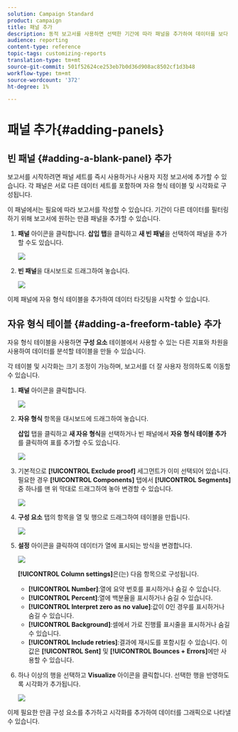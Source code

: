 ```yaml
---
solution: Campaign Standard
product: campaign
title: 패널 추가
description: 동적 보고서를 사용하면 선택한 기간에 따라 패널을 추가하여 데이터를 보다 효과적으로 필터링할 수 있습니다.
audience: reporting
content-type: reference
topic-tags: customizing-reports
translation-type: tm+mt
source-git-commit: 501f52624ce253eb7b0d36d908ac8502cf1d3b48
workflow-type: tm+mt
source-wordcount: '372'
ht-degree: 1%

---
```



# 패널 추가{#adding-panels}

## 빈 패널 {#adding-a-blank-panel} 추가

보고서를 시작하려면 패널 세트를 즉시 사용하거나 사용자 지정 보고서에 추가할 수 있습니다. 각 패널은 서로 다른 데이터 세트를 포함하며 자유 형식 테이블 및 시각화로 구성됩니다.

이 패널에서는 필요에 따라 보고서를 작성할 수 있습니다. 기간이 다른 데이터를 필터링하기 위해 보고서에 원하는 만큼 패널을 추가할 수 있습니다.

1. **패널** 아이콘을 클릭합니다. **삽입 탭**&#x200B;을 클릭하고 **새 빈 패널**&#x200B;을 선택하여 패널을 추가할 수도 있습니다.

   ![](assets/dynamic_report_panel_1.png)

1. **빈 패널**&#x200B;을 대시보드로 드래그하여 놓습니다.

   ![](assets/dynamic_report_panel.png)

이제 패널에 자유 형식 테이블을 추가하여 데이터 타깃팅을 시작할 수 있습니다.

## 자유 형식 테이블 {#adding-a-freeform-table} 추가

자유 형식 테이블을 사용하면 **구성 요소** 테이블에서 사용할 수 있는 다른 지표와 차원을 사용하여 데이터를 분석할 테이블을 만들 수 있습니다.

각 테이블 및 시각화는 크기 조정이 가능하며, 보고서를 더 잘 사용자 정의하도록 이동할 수 있습니다.

1. **패널** 아이콘을 클릭합니다.

   ![](assets/dynamic_report_panel_1.png)

1. **자유 형식** 항목을 대시보드에 드래그하여 놓습니다.

   **삽입** 탭을 클릭하고 **새 자유 형식**&#x200B;을 선택하거나 빈 패널에서 **자유 형식 테이블 추가**&#x200B;를 클릭하여 표를 추가할 수도 있습니다.

   ![](assets/dynamic_report_panel_2.png)

1. 기본적으로 **[!UICONTROL Exclude proof]** 세그먼트가 이미 선택되어 있습니다. 필요한 경우 **[!UICONTROL Components]** 탭에서 **[!UICONTROL Segments]** 중 하나를 맨 위 막대로 드래그하여 놓아 변경할 수 있습니다.

   ![](assets/dynamic_report_panel_3.png)

1. **구성 요소** 탭의 항목을 열 및 행으로 드래그하여 테이블을 만듭니다.

   ![](assets/dynamic_report_freeform_3.png)

1. **설정** 아이콘을 클릭하여 데이터가 열에 표시되는 방식을 변경합니다.

   ![](assets/dynamic_report_freeform_4.png)

   **[!UICONTROL Column settings]**&#x200B;은(는) 다음 항목으로 구성됩니다.

   * **[!UICONTROL Number]**:열에 요약 번호를 표시하거나 숨길 수 있습니다.
   * **[!UICONTROL Percent]**:열에 백분율을 표시하거나 숨길 수 있습니다.
   * **[!UICONTROL Interpret zero as no value]**:값이 0인 경우를 표시하거나 숨길 수 있습니다.
   * **[!UICONTROL Background]**:셀에서 가로 진행률 표시줄을 표시하거나 숨길 수 있습니다.
   * **[!UICONTROL Include retries]**:결과에 재시도를 포함시킬 수 있습니다. 이 값은 **[!UICONTROL Sent]** 및 **[!UICONTROL Bounces + Errors]**&#x200B;에만 사용할 수 있습니다.

1. 하나 이상의 행을 선택하고 **Visualize** 아이콘을 클릭합니다. 선택한 행을 반영하도록 시각화가 추가됩니다.

   ![](assets/dynamic_report_freeform_5.png)

이제 필요한 만큼 구성 요소를 추가하고 시각화를 추가하여 데이터를 그래픽으로 나타낼 수 있습니다.
